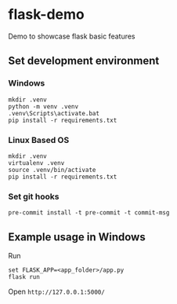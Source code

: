 # flask-demo
Demo to showcase flask basic features

## Set development environment
###  Windows
```
mkdir .venv
python -m venv .venv
.venv\Scripts\activate.bat
pip install -r requirements.txt
```
###  Linux Based OS
```
mkdir .venv
virtualenv .venv
source .venv/bin/activate
pip install -r requirements.txt
````
### Set git hooks
```
pre-commit install -t pre-commit -t commit-msg
```

## Example usage in Windows
Run
```
set FLASK_APP=<app_folder>/app.py
flask run
```
Open `http://127.0.0.1:5000/`
